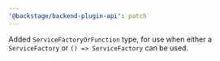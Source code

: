 ```yaml
---
'@backstage/backend-plugin-api': patch
---
```


Added `ServiceFactoryOrFunction` type, for use when either a `ServiceFactory` or `() => ServiceFactory` can be used.

